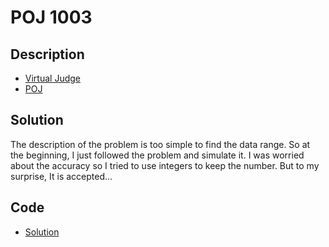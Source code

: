 # POJ 1003

## Description

- [Virtual Judge](https://vjudge.net/problem/POJ-1003)
- [POJ](http://poj.org/problem?id=1003)

## Solution

The description of the problem is too simple to find the data range. So at the beginning, I just followed the problem and simulate it. I was worried about the accuracy so I tried to use integers to keep the number. But to my surprise, It is accepted...

## Code

- [Solution](POJ.1003.0.cpp)
